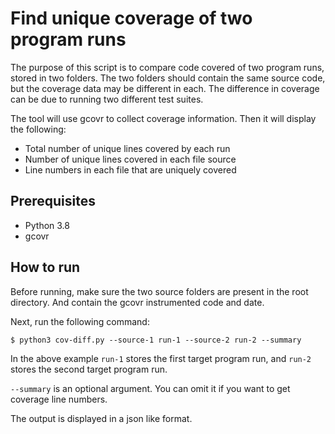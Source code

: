 # Find unique coverage of two program runs
The purpose of this script is to compare code covered of two program runs, stored in two folders. The two folders should contain the same source code, but the coverage data may be different in each. The difference in coverage can be due to running two different test suites.

The tool will use gcovr to collect coverage information. Then it will display the following:

* Total number of unique lines covered by each run
* Number of unique lines covered in each file source
* Line numbers in each file that are uniquely covered

## Prerequisites

* Python 3.8
* gcovr

## How to run

Before running, make sure the two source folders are present in the root directory. And contain the gcovr instrumented code and date.

Next, run the following command:
```
$ python3 cov-diff.py --source-1 run-1 --source-2 run-2 --summary
```

In the above example `run-1` stores the first target program run, and `run-2` stores the second target program run.

`--summary` is an optional argument. You can omit it if you want to get coverage line numbers.

The output is displayed in a json like format.

